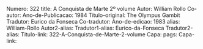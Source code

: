 Numero: 322
title: A Conquista de Marte 2º volume
Autor: William Rollo
Co-autor: 
Ano-de-Publicacao: 1984
Titulo-original: The Olympus Gambit
Tradutor: Eurico da Fonseca
Co-tradutor: 
Ano-de-edicao: 1983
alias: William-Rollo
Autor2-alias: 
Tradutor1-alias: Eurico-da-Fonseca
Tradutor2-alias: 
Titulo-link: 322-A-Conquista-de-Marte-2-volume
Capa: 
pags: 
Capa-link: 